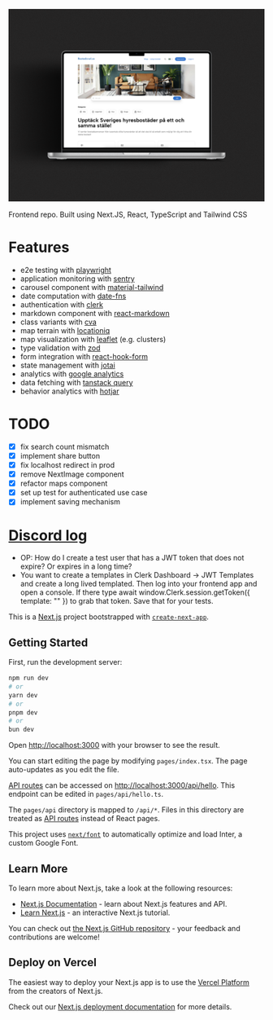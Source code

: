 ![preview](./public/preview.png)

Frontend repo. Built using Next.JS, React, TypeScript and Tailwind CSS

# Features
- e2e testing with [playwright](https://nextjs.org/docs/pages/building-your-application/optimizing/testing#playwright)
- application monitoring with [sentry](https://sentry.io/)
- carousel component with [material-tailwind](https://www.material-tailwind.com/)
- date computation with [date-fns](https://date-fns.org/)
- authentication with [clerk](https://clerk.com/)
- markdown component with [react-markdown](https://github.com/remarkjs/react-markdown)
- class variants with [cva](https://cva.style/docs)
- map terrain with [locationiq](https://locationiq.com/)
- map visualization with [leaflet](https://leafletjs.com/) (e.g. clusters)
- type validation with [zod](https://github.com/colinhacks/zod)
- form integration with [react-hook-form](https://react-hook-form.com/)
- state management with [jotai](https://jotai.org/)
- analytics with [google analytics](https://analytics.google.com/)
- data fetching with [tanstack query](https://tanstack.com/query/latest)
- behavior analytics with [hotjar](https://www.hotjar.com/)

# TODO
- [x] fix search count mismatch
- [x] implement share button
- [x] fix localhost redirect in prod
- [x] remove NextImage component
- [x] refactor maps component
- [x] set up test for authenticated use case
- [x] implement saving mechanism

# [Discord log](https://discord.com/channels/856971667393609759/1021521740800733244/threads/1156321072208167023)
- OP: How do I create a test user that has a JWT token that does not expire? Or expires in a long time?
- You want to create a templates in Clerk Dashboard -> JWT Templates and create a long lived templated. Then log into your frontend app and open a console. If there type await window.Clerk.session.getToken({ template: "<name>" }) to grab that token. Save that for your tests.

This is a [Next.js](https://nextjs.org/) project bootstrapped with [`create-next-app`](https://github.com/vercel/next.js/tree/canary/packages/create-next-app).

## Getting Started

First, run the development server:

```bash
npm run dev
# or
yarn dev
# or
pnpm dev
# or
bun dev
```

Open [http://localhost:3000](http://localhost:3000) with your browser to see the result.

You can start editing the page by modifying `pages/index.tsx`. The page auto-updates as you edit the file.

[API routes](https://nextjs.org/docs/api-routes/introduction) can be accessed on [http://localhost:3000/api/hello](http://localhost:3000/api/hello). This endpoint can be edited in `pages/api/hello.ts`.

The `pages/api` directory is mapped to `/api/*`. Files in this directory are treated as [API routes](https://nextjs.org/docs/api-routes/introduction) instead of React pages.

This project uses [`next/font`](https://nextjs.org/docs/basic-features/font-optimization) to automatically optimize and load Inter, a custom Google Font.

## Learn More

To learn more about Next.js, take a look at the following resources:

- [Next.js Documentation](https://nextjs.org/docs) - learn about Next.js features and API.
- [Learn Next.js](https://nextjs.org/learn) - an interactive Next.js tutorial.

You can check out [the Next.js GitHub repository](https://github.com/vercel/next.js/) - your feedback and contributions are welcome!

## Deploy on Vercel

The easiest way to deploy your Next.js app is to use the [Vercel Platform](https://vercel.com/new?utm_medium=default-template&filter=next.js&utm_source=create-next-app&utm_campaign=create-next-app-readme) from the creators of Next.js.

Check out our [Next.js deployment documentation](https://nextjs.org/docs/deployment) for more details.
